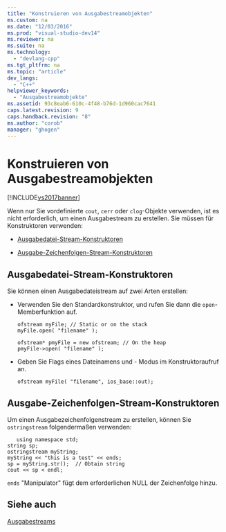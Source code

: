 ```yaml
---
title: "Konstruieren von Ausgabestreamobjekten"
ms.custom: na
ms.date: "12/03/2016"
ms.prod: "visual-studio-dev14"
ms.reviewer: na
ms.suite: na
ms.technology: 
  - "devlang-cpp"
ms.tgt_pltfrm: na
ms.topic: "article"
dev_langs: 
  - "C++"
helpviewer_keywords: 
  - "Ausgabestreamobjekte"
ms.assetid: 93c8eab6-610c-4f48-b76d-1d960cac7641
caps.latest.revision: 9
caps.handback.revision: "8"
ms.author: "corob"
manager: "ghogen"
---
```

# Konstruieren von Ausgabestreamobjekten
[!INCLUDE[vs2017banner](../assembler/inline/includes/vs2017banner.md)]

Wenn nur Sie vordefinierte `cout`, `cerr` oder `clog`\-Objekte verwenden, ist es nicht erforderlich, um einen Ausgabestream zu erstellen.  Sie müssen für Konstruktoren verwenden:  
  
-   [Ausgabedatei\-Stream\-Konstruktoren](#vclrfoutputfilestreamconstructorsanchor1)  
  
-   [Ausgabe\-Zeichenfolgen\-Stream\-Konstruktoren](#vclrfoutputstringstreamconstructorsanchor2)  
  
##  <a name="vclrfoutputfilestreamconstructorsanchor1"></a> Ausgabedatei\-Stream\-Konstruktoren  
 Sie können einen Ausgabedateistream auf zwei Arten erstellen:  
  
-   Verwenden Sie den Standardkonstruktor, und rufen Sie dann die `open`\-Memberfunktion auf.  
  
    ```  
    ofstream myFile; // Static or on the stack  
    myFile.open( "filename" );  
  
    ofstream* pmyFile = new ofstream; // On the heap  
    pmyFile->open( "filename" );  
    ```  
  
-   Geben Sie Flags eines Dateinamens und \- Modus im Konstruktoraufruf an.  
  
    ```  
    ofstream myFile( "filename", ios_base::out);  
    ```  
  
##  <a name="vclrfoutputstringstreamconstructorsanchor2"></a> Ausgabe\-Zeichenfolgen\-Stream\-Konstruktoren  
 Um einen Ausgabezeichenfolgenstream zu erstellen, können Sie `ostringstream` folgendermaßen verwenden:  
  
```  
   using namespace std;  
string sp;  
ostringstream myString;  
myString << "this is a test" << ends;  
sp = myString.str();  // Obtain string  
cout << sp < endl;   
```  
  
 `ends` "Manipulator" fügt dem erforderlichen NULL der Zeichenfolge hinzu.  
  
## Siehe auch  
 [Ausgabestreams](../standard-library/output-streams.md)